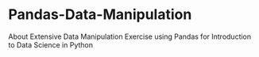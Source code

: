 # Pandas-Data-Manipulation
 About Extensive Data Manipulation Exercise using Pandas for Introduction to Data Science in Python 
